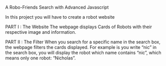 A Robo-Friends Search with Advanced Javascript

In this project you will have to create a robot website

PART I : The Website
The webpage displays Cards of Robots with their respective image and information.

PART II : The Filter
When you search for a specific name in the search box, the webpage filters the cards displayed. For example is you write “nic” in the search box, you will display the robot which name contains “nic”, which means only one robot: “Nicholas”.